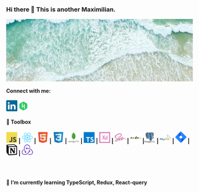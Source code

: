 ### Hi there 👋 This is another Maximilian.
<img src="https://raw.githubusercontent.com/Malie2018/Malie2018/main/pexels-daniel-jurin-water.jpg" width="1080px">

<b>Connect with me:<b><br><br>
<a href="https://www.linkedin.com/in/nooneihaveliebscher/"><img src="https://raw.githubusercontent.com/Malie2018/Malie2018/main/linkedin.svg" width="30px" alt="LinkedIn"></a>
<a href="https://www.hackerrank.com/liebsch"><img src="https://raw.githubusercontent.com/Malie2018/Malie2018/main/hackerrank.svg" width="30px" alt="Hackerrank"></a>
<br><br> 🧰 Toolbox <br><br>
<img src="https://github.com/devicons/devicon/blob/master/icons/javascript/javascript-original.svg" width="30px"> | <img src="https://github.com/devicons/devicon/blob/master/icons/react/react-original.svg" width="30px"> | <img src="https://github.com/devicons/devicon/blob/master/icons/html5/html5-original.svg" width="30px"> |  <img src="https://github.com/devicons/devicon/blob/master/icons/css3/css3-original.svg" width="30px"> | <img src="https://github.com/devicons/devicon/blob/master/icons/mongodb/mongodb-original-wordmark.svg" width="30px"> | <img src="https://github.com/devicons/devicon/blob/master/icons/typescript/typescript-original.svg" width="30px"> |  <img src="https://github.com/devicons/devicon/blob/master/icons/xd/xd-line.svg" width="30px"> | <img src="https://github.com/devicons/devicon/blob/master/icons/sass/sass-original.svg" width="30px"> | <img src="https://github.com/devicons/devicon/blob/master/icons/nodejs/nodejs-original-wordmark.svg" width="30px"> |<img src="https://github.com/devicons/devicon/blob/master/icons/postgresql/postgresql-original-wordmark.svg" width="30px"> | <img src="https://github.com/devicons/devicon/blob/master/icons/mysql/mysql-original-wordmark.svg" width="30px"> | <img src="https://raw.githubusercontent.com/Malie2018/Malie2018/main/jira-3.svg" width="30px"> | <img src="https://raw.githubusercontent.com/Malie2018/Malie2018/main/notion-logo-1.svg" width="30px"> | <img src="https://github.com/devicons/devicon/blob/master/icons/redux/redux-original.svg" width="30px">


<br><br>

🌱 I’m currently learning TypeScript, Redux, React-query
<!--
**MaLIE2018/malie2018** is a ✨ _special_ ✨ repository because its `README.md` (this file) appears on your GitHub profile.

Here are some ideas to get you started:

- 🔭 I’m currently working on ...
- 
- 👯 I’m looking to collaborate on ...
- 🤔 I’m looking for help with ...
- 💬 Ask me about ...
- 📫 How to reach me: ...
- 😄 Pronouns: ...
- ⚡ Fun fact: ...
-->
